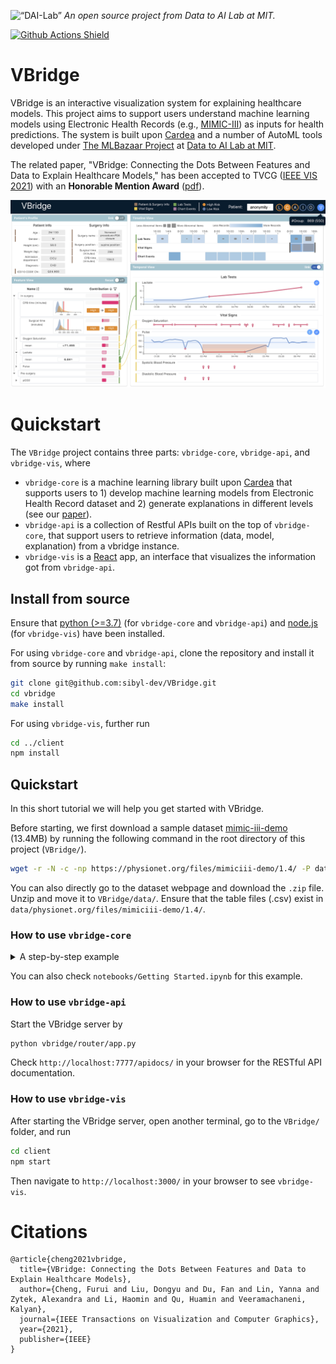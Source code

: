 <p align="left">
<img width=15% src="https://dai.lids.mit.edu/wp-content/uploads/2018/06/Logo_DAI_highres.png" alt=“DAI-Lab” />
<i>An open source project from Data to AI Lab at MIT.</i>
</p>

<!-- Uncomment these lines after releasing the package to PyPI for version and downloads badges -->
<!--[![PyPI Shield](https://img.shields.io/pypi/v/vbridge.svg)](https://pypi.python.org/pypi/vbridge)-->
<!--[![Downloads](https://pepy.tech/badge/vbridge)](https://pepy.tech/project/vbridge)-->
[![Github Actions Shield](https://github.com/sibyl-dev/VBridge/workflows/Run%20Tests/badge.svg)](https://github.com/sibyl-dev/VBridge/actions)


# VBridge

VBridge is an interactive visualization system for explaining healthcare models.
This project aims to support users understand machine learning models using
Electronic Health Records (e.g., [MIMIC-III](https://mimic.physionet.org))
as inputs for health predictions.
The system is built upon [Cardea](https://github.com/MLBazaar/Cardea) and a number of AutoML tools developed under [The MLBazaar Project](https://mlbazaar.github.io/) at [Data to AI Lab at MIT](https://dai.lids.mit.edu/).

The related paper, "VBridge: Connecting the Dots Between Features and Data to Explain Healthcare Models,"
has been accepted to TVCG ([IEEE VIS 2021](http://ieeevis.org/year/2021/welcome))
with an **Honorable Mention Award** ([pdf](https://arxiv.org/abs/2108.02550)).

![](docs/images/teaser.png)

# Quickstart

The `VBridge` project contains three parts: `vbridge-core`, `vbridge-api`, and `vbridge-vis`, where
* `vbridge-core` is a machine learning library built upon [Cardea](https://github.com/MLBazaar/Cardea)
 that supports users to 1) develop machine learning models from Electronic Health Record dataset
 and 2) generate explanations in different levels (see our [paper](https://arxiv.org/abs/2108.02550)).
* `vbridge-api` is a collection of Restful APIs built on the top of `vbridge-core`, that support
 users to retrieve information (data, model, explanation) from a vbridge instance.
* `vbridge-vis` is a [React](https://reactjs.org/) app, an interface that visualizes the information got from `vbridge-api`.

## Install from source
Ensure that [python (>=3.7)](https://www.python.org/) (for `vbridge-core` and `vbridge-api`)
and [node.js](https://nodejs.org/) (for `vbridge-vis`) have been installed.

For using `vbridge-core` and `vbridge-api`, clone the repository and install it from source by running `make install`:

```bash
git clone git@github.com:sibyl-dev/VBridge.git
cd vbridge
make install
```

For using `vbridge-vis`, further run

```bash
cd ../client
npm install
```

## Quickstart
In this short tutorial we will help you get started with VBridge.

Before starting, we first download a sample dataset [mimic-iii-demo](https://physionet.org/content/mimiciii-demo/1.4/) (13.4MB)
by running the following command in the root directory of this project (`VBridge/`).
```bash
wget -r -N -c -np https://physionet.org/files/mimiciii-demo/1.4/ -P data/
```
You can also directly go to the dataset webpage and download the `.zip` file.
Unzip and move it to `VBridge/data/`.
Ensure that the table files (.csv) exist in `data/physionet.org/files/mimiciii-demo/1.4/`.


### How to use `vbridge-core`

<details>
  <summary>A step-by-step example</summary>
    
---
    
**1. Load Task and Initialization**. We then load a predefined task called *mimic_48h_in_admission_mortality*.

```python
from vbridge.core import VBridge
from vbridge.dataset.mimic_demo.tasks.mortality import mimic_48h_in_admission_mortality_task

task = mimic_48h_in_admission_mortality_task()
vbridge = VBridge(task)
```

This task aims to predict the patient's **mortality risk** (i.e., die or survive) during the hospital admission according to the patient's demographics, label tests, and vital signs in the first 48 hours after being admitted.

**2. Load Entity Set**. We load the tables and organize them into an `Entityset`.
```python
vbridge.load_entity_set()
```
In brief, an `Entityset` is a collection of dataframes and the relationships between them. Check [featuretools](https://featuretools.alteryx.com/en/stable/getting_started/using_entitysets.html) for more details.

**3. Generate Features**. Then we use [Deep Feature Synthesis](https://featuretools.alteryx.com/en/stable/getting_started/afe.html)
to generate features.
```python
feature_matrix, feature_list = vbridge.generate_features()
feature_matrix.head()
```
```
        ADMISSION_TYPE         ADMISSION_LOCATION  ...  MEAN(CHARTEVENTS.VALUENUM
                                                             WHERE ITEMID = 220181)
HADM_ID
171878        ELECTIVE  PHYS REFERRAL/NORMAL DELI  ...                          NaN
172454       EMERGENCY       EMERGENCY ROOM ADMIT  ...                    73.046512
167021       EMERGENCY       EMERGENCY ROOM ADMIT  ...                    80.250000
164869       EMERGENCY  CLINIC REFERRAL/PREMATURE  ...                          NaN
158100       EMERGENCY  CLINIC REFERRAL/PREMATURE  ...                    81.916667

```

**4. Train Models**. We train a sample machine learning model (i.e., xgboost) for the mortality prediction task.
```python
vbridge.train_model()
```

**5. Generate Explanations**. At last, we explain the model predictions.
In VBridge, we develop three types of explanations: *feature contributions* (i.e., [SHAP](https://github.com/slundberg/shap) values),
*what-if-analysis*, and *influential records*.
We take feature contributions as an example.
```python
shap_values = vbridge.feature_explain(X=feature_matrix, target='mortality')
```
    
---
    
</details>

You can also check `notebooks/Getting Started.ipynb` for this example.

### How to use `vbridge-api`
Start the VBridge server by
```bash
python vbridge/router/app.py
```

Check `http://localhost:7777/apidocs/` in your browser for the RESTful API documentation.

### How to use `vbridge-vis`
After starting the VBridge server, open another terminal, go to the `VBridge/` folder, and run
```bash
cd client
npm start
```

Then navigate to `http://localhost:3000/` in your browser to see `vbridge-vis`.

# Citations
```
@article{cheng2021vbridge,
  title={VBridge: Connecting the Dots Between Features and Data to Explain Healthcare Models},
  author={Cheng, Furui and Liu, Dongyu and Du, Fan and Lin, Yanna and Zytek, Alexandra and Li, Haomin and Qu, Huamin and Veeramachaneni, Kalyan},
  journal={IEEE Transactions on Visualization and Computer Graphics},
  year={2021},
  publisher={IEEE}
}

